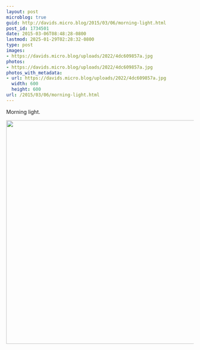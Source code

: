 ```yaml
---
layout: post
microblog: true
guid: http://davids.micro.blog/2015/03/06/morning-light.html
post_id: 1734501
date: 2015-03-06T08:48:28-0800
lastmod: 2025-01-29T02:28:32-0800
type: post
images:
- https://davids.micro.blog/uploads/2022/4dc609857a.jpg
photos:
- https://davids.micro.blog/uploads/2022/4dc609857a.jpg
photos_with_metadata:
- url: https://davids.micro.blog/uploads/2022/4dc609857a.jpg
  width: 600
  height: 600
url: /2015/03/06/morning-light.html
---
```

Morning light.

<img src="/uploads/2022/4dc609857a.jpg" width="600" height="600" alt="">
